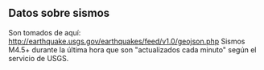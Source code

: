 ## Datos sobre sismos
Son tomados de aquí: <http://earthquake.usgs.gov/earthquakes/feed/v1.0/geojson.php>
Sismos M4.5+ durante la última hora que son "actualizados cada minuto" según el
servicio de USGS.

